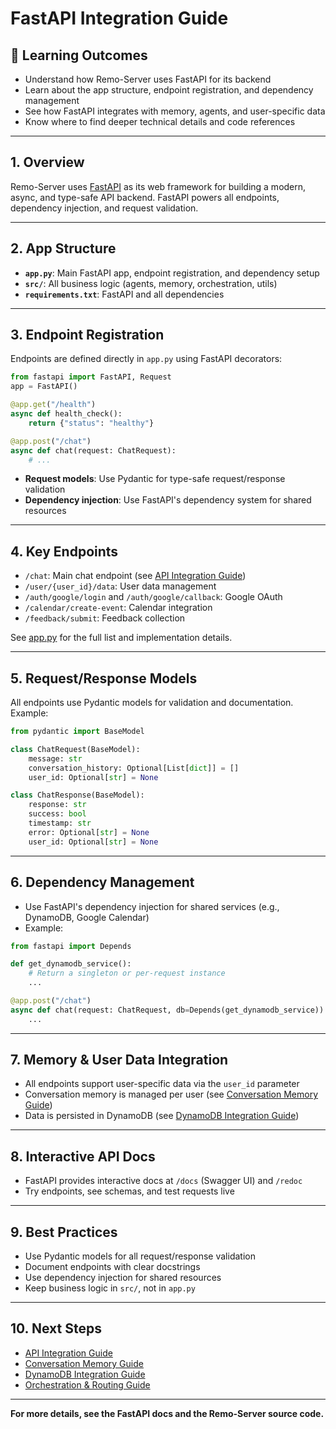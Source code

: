 # FastAPI Integration Guide

## 🎯 Learning Outcomes

- Understand how Remo-Server uses FastAPI for its backend
- Learn about the app structure, endpoint registration, and dependency management
- See how FastAPI integrates with memory, agents, and user-specific data
- Know where to find deeper technical details and code references

---

## 1. Overview

Remo-Server uses [FastAPI](https://fastapi.tiangolo.com/) as its web framework for building a modern, async, and type-safe API backend. FastAPI powers all endpoints, dependency injection, and request validation.

---

## 2. App Structure

- **`app.py`**: Main FastAPI app, endpoint registration, and dependency setup
- **`src/`**: All business logic (agents, memory, orchestration, utils)
- **`requirements.txt`**: FastAPI and all dependencies

---

## 3. Endpoint Registration

Endpoints are defined directly in `app.py` using FastAPI decorators:

```python
from fastapi import FastAPI, Request
app = FastAPI()

@app.get("/health")
async def health_check():
    return {"status": "healthy"}

@app.post("/chat")
async def chat(request: ChatRequest):
    # ...
```

- **Request models**: Use Pydantic for type-safe request/response validation
- **Dependency injection**: Use FastAPI's dependency system for shared resources

---

## 4. Key Endpoints

- `/chat`: Main chat endpoint (see [API Integration Guide](./api_integration_guide.md))
- `/user/{user_id}/data`: User data management
- `/auth/google/login` and `/auth/google/callback`: Google OAuth
- `/calendar/create-event`: Calendar integration
- `/feedback/submit`: Feedback collection

See [app.py](../app.py) for the full list and implementation details.

---

## 5. Request/Response Models

All endpoints use Pydantic models for validation and documentation. Example:

```python
from pydantic import BaseModel

class ChatRequest(BaseModel):
    message: str
    conversation_history: Optional[List[dict]] = []
    user_id: Optional[str] = None

class ChatResponse(BaseModel):
    response: str
    success: bool
    timestamp: str
    error: Optional[str] = None
    user_id: Optional[str] = None
```

---

## 6. Dependency Management

- Use FastAPI's dependency injection for shared services (e.g., DynamoDB, Google Calendar)
- Example:

```python
from fastapi import Depends

def get_dynamodb_service():
    # Return a singleton or per-request instance
    ...

@app.post("/chat")
async def chat(request: ChatRequest, db=Depends(get_dynamodb_service)):
    ...
```

---

## 7. Memory & User Data Integration

- All endpoints support user-specific data via the `user_id` parameter
- Conversation memory is managed per user (see [Conversation Memory Guide](./conversation_memory_guide.md))
- Data is persisted in DynamoDB (see [DynamoDB Integration Guide](./dynamodb_integration_guide.md))

---

## 8. Interactive API Docs

- FastAPI provides interactive docs at `/docs` (Swagger UI) and `/redoc`
- Try endpoints, see schemas, and test requests live

---

## 9. Best Practices

- Use Pydantic models for all request/response validation
- Document endpoints with clear docstrings
- Use dependency injection for shared resources
- Keep business logic in `src/`, not in `app.py`

---

## 10. Next Steps

- [API Integration Guide](./api_integration_guide.md)
- [Conversation Memory Guide](./conversation_memory_guide.md)
- [DynamoDB Integration Guide](./dynamodb_integration_guide.md)
- [Orchestration & Routing Guide](./orchestration_and_routing.md)

---

**For more details, see the FastAPI docs and the Remo-Server source code.**
